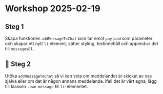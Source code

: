 # Workshop 2025-02-19

## Steg 1

Skapa funktionen `addMessageToChat` som tar emot `payload` som parameter och
skapar ett nytt `li` element, sätter styling, textinnehåll och append:ar det
till `messagesEl`.

## 🤩 Steg 2

Utöka `addMessageToChat` så vi kan veta om meddelandet är skickat av oss själva
eller om det är någon annans meddelande. Ifall det är vårt egna, lägg till
klassen `.own-message` till `li`-elementet.
